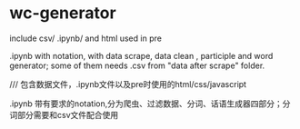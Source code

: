 # wc-generator
include csv/ .ipynb/ and html used in pre

.ipynb with notation, with data scrape, data clean , participle and word generator; some of them needs .csv from "data after scrape" folder.

///
包含数据文件，.ipynb文件以及pre时使用的html/css/javascript

.ipynb 带有要求的notation,分为爬虫、过滤数据、分词、话语生成器四部分；分词部分需要和csv文件配合使用
